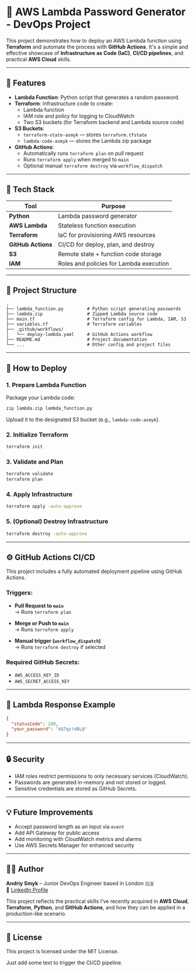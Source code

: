 # 🔐 AWS Lambda Password Generator - DevOps Project

This project demonstrates how to deploy an AWS Lambda function using **Terraform** and automate the process with **GitHub Actions**. It's a simple and effective showcase of **Infrastructure as Code (IaC)**, **CI/CD pipelines**, and practical **AWS Cloud** skills.

---

## 📌 Features

- **Lambda Function**: Python script that generates a random password.
- **Terraform**: Infrastructure code to create:
  - Lambda function
  - IAM role and policy for logging to CloudWatch
  - Two S3 buckets (for Terraform backend and Lambda source code)
- **S3 Buckets**:
  - `terraform-state-asmyk` — stores `terraform.tfstate`
  - `lambda-code-asmyk` — stores the Lambda zip package
- **GitHub Actions**:
  - Automatically runs `terraform plan` on pull request
  - Runs `terraform apply` when merged to `main`
  - Optional manual `terraform destroy` via `workflow_dispatch`

---

## 🧰 Tech Stack

| Tool             | Purpose                                 |
|------------------|------------------------------------------|
| **Python**       | Lambda password generator                |
| **AWS Lambda**   | Stateless function execution             |
| **Terraform**    | IaC for provisioning AWS resources       |
| **GitHub Actions** | CI/CD for deploy, plan, and destroy     |
| **S3**           | Remote state + function code storage     |
| **IAM**          | Roles and policies for Lambda execution  |

---

## 📁 Project Structure

```
.
├── lambda_function.py         # Python script generating passwords
├── lambda.zip                 # Zipped Lambda source code
├── main.tf                    # Terraform config for Lambda, IAM, S3
├── variables.tf               # Terraform variables
├── .github/workflows/
│   └── deploy-lambda.yaml     # GitHub Actions workflow
├── README.md                  # Project documentation
└── ...                        # Other config and project files
```

---

## 🚀 How to Deploy

### 1. Prepare Lambda Function

Package your Lambda code:

```bash
zip lambda.zip lambda_function.py
```

Upload it to the designated S3 bucket (e.g., `lambda-code-asmyk`).

### 2. Initialize Terraform

```bash
terraform init
```

### 3. Validate and Plan

```bash
terraform validate
terraform plan
```

### 4. Apply Infrastructure

```bash
terraform apply -auto-approve
```

### 5. (Optional) Destroy Infrastructure

```bash
terraform destroy -auto-approve
```

---

## ⚙️ GitHub Actions CI/CD

This project includes a fully automated deployment pipeline using GitHub Actions.

### Triggers:

- **Pull Request to `main`**  
  → Runs `terraform plan`

- **Merge or Push to `main`**  
  → Runs `terraform apply`

- **Manual trigger (`workflow_dispatch`)**  
  → Runs `terraform destroy` if selected

### Required GitHub Secrets:

- `AWS_ACCESS_KEY_ID`
- `AWS_SECRET_ACCESS_KEY`

---

## 🧲 Lambda Response Example

```json
{
  "statusCode": 200,
  "your_password": "A$7qz!d8L@"
}
```

---

## 🔒 Security

- IAM roles restrict permissions to only necessary services (CloudWatch).
- Passwords are generated in-memory and not stored or logged.
- Sensitive credentials are stored as GitHub Secrets.

---

## 💡 Future Improvements

- Accept password length as an input via `event`
- Add API Gateway for public access
- Add monitoring with CloudWatch metrics and alarms
- Use AWS Secrets Manager for enhanced security

---

## 👨‍💻 Author

**Andriy Smyk** – Junior DevOps Engineer based in London 🇬🇧  
🔗 [LinkedIn Profile](https://www.linkedin.com/in/andriy-smyk-b5446311b)

This project reflects the practical skills I’ve recently acquired in **AWS Cloud**, **Terraform**, **Python**, and **GitHub Actions**, and how they can be applied in a production-like scenario.

---

## 📄 License

This project is licensed under the MIT License.


Just add some text to trigger the CI/CD pipeline.